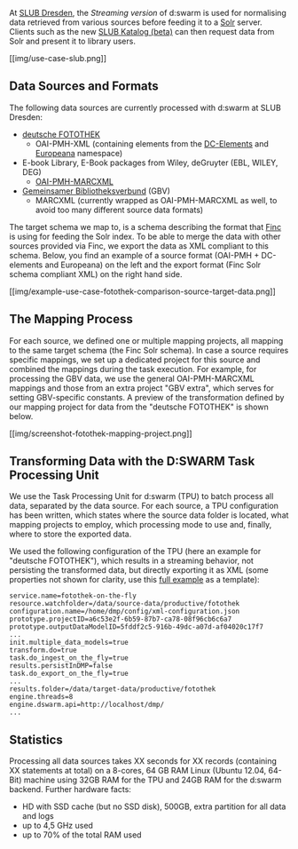 At [SLUB Dresden](http://www.slub-dresden.de), the *Streaming version* of d:swarm is used for normalising data retrieved from various sources before feeding it to a [Solr](http://lucene.apache.org/solr/) server. Clients such as the new [SLUB Katalog (beta)](http://katalogbeta.slub-dresden.de/) can then request data from Solr and present it to library users.

[[img/use-case-slub.png]]

## Data Sources and Formats

The following data sources are currently processed with d:swarm at SLUB Dresden:

* [deutsche FOTOTHEK](http://www.deutschefotothek.de)
  * OAI-PMH-XML (containing elements from the [DC-Elements](http://purl.org/dc/elements/1.1/) and [Europeana](http://europeana.eu/terms) namespace)
* E-book Library, E-Book packages from Wiley, deGruyter (EBL, WILEY, DEG)
  * [OAI-PMH-MARCXML](http://www.loc.gov/standards/marcxml/)
* [Gemeinsamer Bibliotheksverbund](http://www.gbv.de/) (GBV)
  * MARCXML (currently wrapped as OAI-PMH-MARCXML as well, to avoid too many different source data formats)

The target schema we map to, is a schema describing the format that [Finc](https://finc.info/de/) is using for feeding the Solr index. To be able to merge the data with other sources provided via Finc, we export the data as XML compliant to this schema. Below, you find an example of a source format (OAI-PMH + DC-elements and Europeana) on the left and the export format (Finc Solr schema compliant XML) on the right hand side.

[[img/example-use-case-fotothek-comparison-source-target-data.png]]

## The Mapping Process ##

For each source, we defined one or multiple mapping projects, all mapping to the same target schema (the Finc Solr schema). 
In case a source requires specific mappings, we set up a dedicated project for this source and combined the mappings during the task execution. For example, for processing the GBV data, we use the general OAI-PMH-MARCXML mappings and those from an extra project "GBV extra", which serves for setting GBV-specific constants.  A preview of the transformation defined by our mapping project for data from the "deutsche FOTOTHEK" is shown below.

[[img/screenshot-fotothek-mapping-project.png]]

## Transforming Data with the D:SWARM Task Processing Unit
We use the Task Processing Unit for d:swarm (TPU) to batch process all data, separated by the data source. For each source, a TPU configuration has been written, which states where the source data folder is located, what mapping projects to employ, which processing mode to use and, finally, where to store the exported data.

We used the following configuration of the TPU (here an example for "deutsche FOTOTHEK"), which results in a streaming behavior, not persisting the transformed data, but directly exporting it as XML (some properties not shown for clarity, use this [full example](https://github.com/dswarm/task-processing-unit-for-dswarm) as a template):

```
service.name=fotothek-on-the-fly
resource.watchfolder=/data/source-data/productive/fotothek
configuration.name=/home/dmp/config/xml-configuration.json
prototype.projectID=a6c53e2f-6b59-87b7-ca78-08f96cb6c6a7
prototype.outputDataModelID=5fddf2c5-916b-49dc-a07d-af04020c17f7
...
init.multiple_data_models=true
transform.do=true
task.do_ingest_on_the_fly=true
results.persistInDMP=false
task.do_export_on_the_fly=true
...
results.folder=/data/target-data/productive/fotothek
engine.threads=8
engine.dswarm.api=http://localhost/dmp/
...
```

## Statistics ##

Processing all data sources takes XX seconds for XX records (containing XX statements at total) on a 8-cores, 64 GB RAM Linux (Ubuntu 12.04, 64-Bit) machine using 32GB RAM for the TPU and 24GB RAM for the d:swarm backend.
Further hardware facts: 
* HD with SSD cache (but no SSD disk), 500GB, extra partition for all data and logs
* up to 4,5 GHz used
* up to 70% of the total RAM used

<!-- screenshot metrics view evtl. --> 